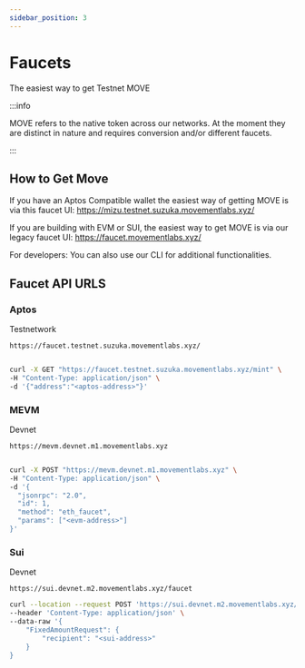 ```yaml
---
sidebar_position: 3
---
```


# Faucets

The easiest way to get Testnet MOVE

:::info

MOVE refers to the native token across our networks. At the moment they are distinct in nature and requires conversion and/or different faucets.

:::

## How to Get Move

If you have an Aptos Compatible wallet the easiest way of getting MOVE is via this faucet UI: https://mizu.testnet.suzuka.movementlabs.xyz/

If you are building with EVM or SUI, the easiest way to get MOVE is via our legacy faucet UI: https://faucet.movementlabs.xyz/

For developers: You can also use our CLI for additional functionalities.

## Faucet API URLS

### Aptos 

Testnetwork 

``https://faucet.testnet.suzuka.movementlabs.xyz/``

```bash

curl -X GET "https://faucet.testnet.suzuka.movementlabs.xyz/mint" \
-H "Content-Type: application/json" \
-d '{"address":"<aptos-address>"}'

```

### MEVM 

Devnet

`https://mevm.devnet.m1.movementlabs.xyz`

```bash

curl -X POST "https://mevm.devnet.m1.movementlabs.xyz" \
-H "Content-Type: application/json" \
-d '{
  "jsonrpc": "2.0",
  "id": 1,
  "method": "eth_faucet",
  "params": ["<evm-address>"]
}'

```

### Sui

Devnet 

`https://sui.devnet.m2.movementlabs.xyz/faucet`

```bash
curl --location --request POST 'https://sui.devnet.m2.movementlabs.xyz/faucet' \
--header 'Content-Type: application/json' \
--data-raw '{
    "FixedAmountRequest": {
        "recipient": "<sui-address>"
    }
}

```